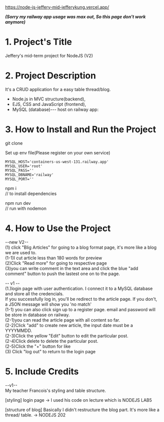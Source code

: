 https://node-js-jeffery-mid-jefferykung.vercel.app/  

_**(Sorry my railway app usage was max out, So this page don't work anymore)**_


# 1. Project's Title
Jeffery's mid-term project for NodeJS (V2)

# 2. Project Description
<!-- briefing from teacher https://docs.google.com/document/d/1xil0eM4Yogxj1Zd6VyTyygJbSaqZwjju5XvZkfyIRX8/edit -->
It's a CRUD application for a easy table thread/blog. 

* Node.js in MVC structure(backend),   
* EJS, CSS and JavaScript (frontend),   
* MySQL (database)--- host on railway app:  


# 3. How to Install and Run the Project

git clone  

Set up env file(Please register on your own service)  
``` 
MYSQL_HOST='containers-us-west-131.railway.app'
MYSQL_USER='root'
MYSQL_PASS=''
MYSQL_DBNAME='railway'
MYSQL_PORT='' 
```

npm i  
// to install dependencies 

npm run dev  
// run with nodemon  
  


# 4. How to Use the Project

--new V2--  
(1) click "Blig Articles" for going to a blog format page, it's more like a blog we are used to.  
(1-1)I cut article less than 180 words for preview  
(2)Click "Read more" for going to respective page  
(3)you can write comment in the text area and click the blue "add comment" button to push the lastest one on to the page.  

-- v1 --  
(1.)login page with user authentication. I connect it to a MySQL database and store all the credencials.  
If you successfully log in, you'll be redirect to the article page. If you don't, a JSON message will show you 'no match'  
(1-1) you can also click sign up to a register page. email and password will be store in database on railway.   
(2-1)you can read the article page with all content so far.  
(2-2)Click "add" to create new article, the input date must be a YYYYMMDD.  
(2-3)Click the yellow "Edit" button to edit the particular post.  
(2-4)Click delete to delete the particular post.  
(2-5)Click the "+" button for like  
(3) Click "log out" to return to the login page  






# 5. Include Credits

--v1--  
My teacher Francois's styling and table structure.  

[styling] login page -> I used his code on lecture which is NODEJS LAB5  
<!-- https://github.com/A-0522/NodeJS-W1-Lab-5 -->  

[structure of blog] Basically I didn't restructure the blog part. It's more like a thread/ table. -> NODEJS 202  
<!-- https://github.com/A-0522/NodeJS-W2-D2 -->  

